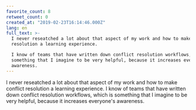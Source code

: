 ```yaml
---
favorite_count: 8
retweet_count: 0
created_at: "2019-02-23T16:14:46.000Z"
lang: en
full_text: >-
  I never reseatched a lot about that aspect of my work and how to make conflict
  resolution a learning experience.

  I know of teams that have written down conflict resolution workflows, which is
  something that I imagine to be very helpful, because it increases everyone's
  awareness.
---
```


I never reseatched a lot about that aspect of my work and how to make conflict
resolution a learning experience. I know of teams that have written down
conflict resolution workflows, which is something that I imagine to be very
helpful, because it increases everyone's awareness.
